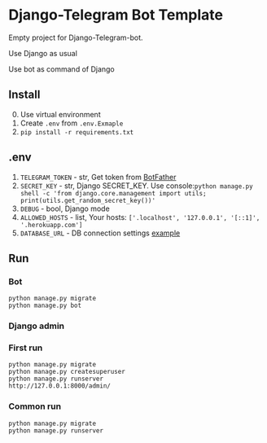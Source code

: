 # Django-Telegram Bot Template
Empty project for Django-Telegram-bot.

Use Django as usual

Use bot as command of Django

## Install
0. Use virtual environment
1. Create `.env` from `.env.Exmaple`
2. `pip install -r requirements.txt`

## .env
1. `TELEGRAM_TOKEN` - str, Get token from [BotFather](https://t.me/botfather)
2. `SECRET_KEY` - str, Django SECRET_KEY. Use console:`python manage.py shell -c 'from django.core.management import utils; print(utils.get_random_secret_key())'`
3. `DEBUG` - bool, Django mode
4. `ALLOWED_HOSTS` - list, Your hosts: `['.localhost', '127.0.0.1', '[::1]', '.herokuapp.com']`
5. `DATABASE_URL` - DB connection settings [example](https://github.com/jacobian/dj-database-url#url-schema)

## Run
### Bot
```
python manage.py migrate
python manage.py bot
```
### Django admin
### First run
```
python manage.py migrate
python manage.py createsuperuser
python manage.py runserver
http://127.0.0.1:8000/admin/
```
### Common run
```
python manage.py migrate
python manage.py runserver
```